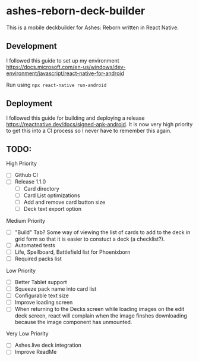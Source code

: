 # ashes-reborn-deck-builder
This is a mobile deckbuilder for Ashes: Reborn written in React Native.

## Development

I followed this guide to set up my environment https://docs.microsoft.com/en-us/windows/dev-environment/javascript/react-native-for-android

Run using `npx react-native run-android`

## Deployment

I followed this guide for building and deploying a release https://reactnative.dev/docs/signed-apk-android. It is now very high priority to get this into a CI process so I never have to remember this again.

## TODO:
High Priority
- [ ] Github CI
- [ ] Release 1.1.0
  - [ ] Card directory
  - [ ] Card List optimizations
  - [ ] Add and remove card button size
  - [ ] Deck text export option

Medium Priority
- [ ] "Build" Tab? Some way of viewing the list of cards to add to the deck in grid form so that it is easier to constuct a deck (a checklist?).
- [ ] Automated tests
- [ ] Life, Spellboard, Battlefield list for Phoenixborn
- [ ] Required packs list

Low Priority
- [ ] Better Tablet support
- [ ] Squeeze pack name into card list
- [ ] Configurable text size
- [ ] Improve loading screen
- [ ] When returning to the Decks screen while loading images on the edit deck screen, react will complain when the image finshes downloading because the image component has unmounted.

Very Low Priority
- [ ] Ashes.live deck integration
- [ ] Improve ReadMe
